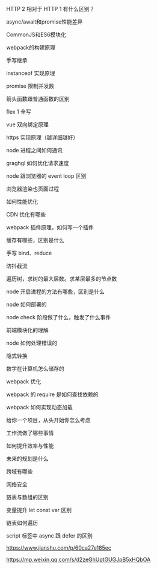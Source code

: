 HTTP 2 相对于 HTTP 1 有什么区别？

async/await和promise性能差异

CommonJS和ES6模块化

webpack的构建原理

手写继承

instanceof 实现原理

promise 限制并发数

箭头函数跟普通函数的区别

flex 1 全写

vue 双向绑定原理

https 实现原理（越详细越好）

node 进程之间如何通讯

graghgl 如何优化请求速度

node 跟浏览器的 event loop 区别

浏览器渲染也页面过程

如何性能优化

CDN 优化有哪些

webpack 插件原理，如何写一个插件

缓存有哪些，区别是什么

手写 bind、reduce

防抖截流

遍历树，求树的最大层数。求某层最多的节点数

node 开启进程的方法有哪些，区别是什么

node 如何部署的

node check 阶段做了什么，触发了什么事件

前端模块化的理解

node 如何处理错误的

隐式转换

数字在计算机怎么储存的

webpack 优化

webpack 的 require 是如何查找依赖的

webpack 如何实现动态加载

给你一个项目，从头开始你怎么考虑

工作流做了哪些事情

如何提升效率与性能

未来的规划是什么

跨域有哪些

网络安全

链表与数组的区别

变量提升 let const var 区别

链表如何遍历

script 标签中 async 跟 defer 的区别

https://www.jianshu.com/p/60ca27e185ec

https://mp.weixin.qq.com/s/d2zeGhUptGUGJpB5xHQbOA